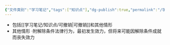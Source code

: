 ```yaml
---
{"文件类别":"学习笔记","tags":["知识点"],"dg-publish":true,"permalink":"/学习笔记/知识点/未定的生效/","dgPassFrontmatter":true,"noteIcon":""}
---
```


- 包括[[学习笔记/知识点/可撤销\|可撤销]]和其他情形
- 其他情形
·附解除条件法律行为，最初发生效力，但将来可能因解除条件成就而丧失效力
